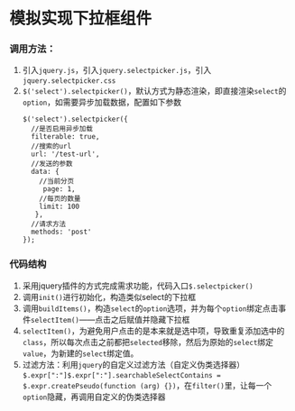 # 模拟实现下拉框组件 #
### 调用方法：
1. 引入`jquery.js`，引入`jquery.selectpicker.js`，引入`jquery.selectpicker.css`
2. `$('select').selectpicker()`，默认方式为静态渲染，即直接渲染`select`的`option`，如需要异步加载数据，配置如下参数
	```
	$('select').selectpicker({
	  //是否启用异步加载
	  filterable: true,
	  //搜索的url
	  url: '/test-url',
	  //发送的参数
	  data: {
	    //当前分页
	     page: 1,
	    //每页的数量
	    limit: 100
	   },
	  //请求方法
	  methods: 'post'
	});
	```

### 代码结构
1. 采用jquery插件的方式完成需求功能，代码入口`$.selectpicker()`
2. 调用`init()`进行初始化，构造类似select的下拉框
3. 调用`buildItems()`，构造`select`的`option`选项，并为每个`option`绑定点击事件`selectItem()`——点击之后赋值并隐藏下拉框
4. `selectItem()`，为避免用户点击的是本来就是选中项，导致重复添加选中的`class`，所以每次点击之前都把`selected`移除，然后为原始的`select`绑定`value`，为新建的`select`绑定值。
5. 过滤方法：利用`jquery`的自定义过滤方法（自定义伪类选择器）`$.expr[":"]$.expr[":"].searchableSelectContains = $.expr.createPseudo(function (arg) {})`，在`filter()`里，让每一个`option`隐藏，再调用自定义的伪类选择器
